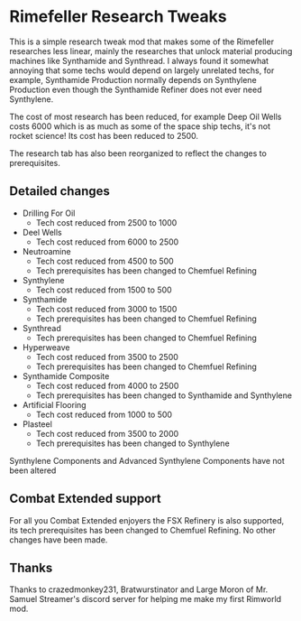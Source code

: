 # Rimefeller Research Tweaks
This is a simple research tweak mod that makes some of the Rimefeller researches less linear, mainly the researches that unlock material producing machines like Synthamide and Synthread. I always found it somewhat annoying that some techs would depend on largely unrelated techs, for example, Synthamide Production normally depends on Synthylene Production even though the Synthamide Refiner does not ever need Synthylene.

The cost of most research has been reduced, for example Deep Oil Wells costs 6000 which is as much as some of the space ship techs, it's not rocket science! Its cost has been reduced to 2500.

The research tab has also been reorganized to reflect the changes to prerequisites.

## Detailed changes

* Drilling For Oil
  * Tech cost reduced from 2500 to 1000
* Deel Wells
  * Tech cost reduced from 6000 to 2500
* Neutroamine
  * Tech cost reduced from 4500 to 500
  * Tech prerequisites has been changed to Chemfuel Refining
* Synthylene
  * Tech cost reduced from 1500 to 500
* Synthamide
  * Tech cost reduced from 3000 to 1500
  * Tech prerequisites has been changed to Chemfuel Refining
* Synthread
  * Tech prerequisites has been changed to Chemfuel Refining
* Hyperweave
  * Tech cost reduced from 3500 to 2500
  * Tech prerequisites has been changed to Chemfuel Refining
* Synthamide Composite
  * Tech cost reduced from 4000 to 2500
  * Tech prerequisites has been changed to Synthamide and Synthylene
* Artificial Flooring
  * Tech cost reduced from 1000 to 500
* Plasteel
  * Tech cost reduced from 3500 to 2000
  * Tech prerequisites has been changed to Synthylene

Synthylene Components and Advanced Synthylene Components have not been altered

## Combat Extended support

For all you Combat Extended enjoyers the FSX Refinery is also supported, its tech prerequisites has been changed to Chemfuel Refining. No other changes have been made.

## Thanks

Thanks to crazedmonkey231, Bratwurstinator and Large Moron of Mr. Samuel Streamer's discord server for helping me make my first Rimworld mod.